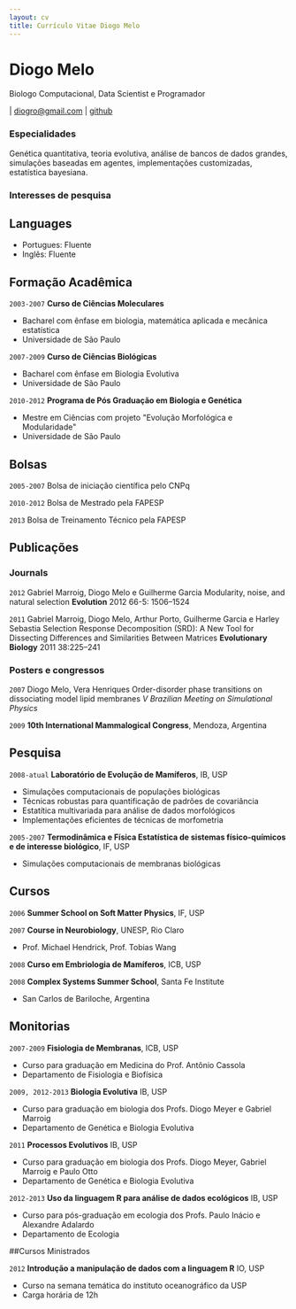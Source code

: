 ```yaml
---
layout: cv
title: Currículo Vitae Diogo Melo
---
```

# Diogo Melo
Biologo Computacional, Data Scientist e Programador

<div id="webaddress">
| <a href="mailto:&#100;&#105;&#111;&#103;&#114;&#111;&#064;&#103;&#109;&#097;&#105;&#108;&#046;&#099;&#111;&#109;">&#100;&#105;&#111;&#103;&#114;&#111;&#064;&#103;&#109;&#097;&#105;&#108;&#046;&#099;&#111;&#109;</a>
| <a href="http://github.com/diogro">github</a>
</div>

### Especialidades

Genética quantitativa, teoria evolutiva, análise de bancos de dados grandes, simulações baseadas em agentes, implementações customizadas, estatística bayesiana.

### Interesses de pesquisa



## Languages

- Portugues: Fluente
- Inglês: Fluente


## Formação Acadêmica

`2003-2007`
__Curso de Ciências Moleculares__

- Bacharel com ênfase em biologia, matemática aplicada e mecânica estatística
- Universidade de São Paulo


`2007-2009`
__Curso de Ciências Biológicas__

- Bacharel com ênfase em Biologia Evolutiva
- Universidade de São Paulo


`2010-2012`
__Programa de Pós Graduação em Biologia e Genética__

- Mestre em Ciências com projeto "Evolução Morfológica e Modularidade"
- Universidade de São Paulo

## Bolsas

`2005-2007`
Bolsa de iniciação científica pelo CNPq

`2010-2012`
Bolsa de Mestrado pela FAPESP

`2013`
Bolsa de Treinamento Técnico pela FAPESP


## Publicações

<!-- A list is also available [online](http://scholar.google.co.uk/citations?user=LTOTl0YAAAAJ) -->

### Journals

`2012`
Gabriel Marroig, Diogo Melo e Guilherme Garcia
Modularity, noise, and natural selection
**Evolution** 2012 66-5: 1506–1524

`2011`
Gabriel Marroig, Diogo Melo, Arthur Porto, Guilherme Garcia e Harley Sebastia
Selection Response Decomposition (SRD): A New Tool for Dissecting Differences and Similarities Between Matrices
**Evolutionary Biology** 2011 38:225–241


### Posters e congressos

`2007`
Diogo Melo, Vera Henriques
Order-disorder phase transitions on dissociating model lipid membranes
*V Brazilian Meeting on Simulational Physics*

`2009`
__10th International Mammalogical Congress__, Mendoza, Argentina

## Pesquisa

`2008-atual`
__Laboratório de Evolução de Mamíferos__, IB, USP

- Simulações computacionais de populações biológicas
- Técnicas robustas para quantificação de padrões de covariância
- Estatítica multivariada para análise de dados morfológicos
- Implementações eficientes de técnicas de morfometria


`2005-2007`
__Termodinâmica e Física Estatística de sistemas físico-químicos e de interesse biológico__, IF, USP

- Simulações computacionais de membranas biológicas

## Cursos

`2006`
__Summer School on Soft Matter Physics__, IF, USP

`2007`
__Course in Neurobiology__, UNESP, Rio Claro
- Prof. Michael Hendrick, Prof. Tobias Wang

`2008`
__Curso em Embriologia de Mamíferos__, ICB, USP

`2008`
__Complex Systems Summer School__, Santa Fe Institute
- San Carlos de Bariloche, Argentina

## Monitorias

`2007-2009`
__Fisiologia de Membranas__, ICB, USP

- Curso para graduação em Medicina do Prof. Antônio Cassola
- Departamento de Fisiologia e Biofísica

`2009, 2012-2013`
__Biologia Evolutiva__ IB, USP

- Curso para graduação em biologia dos Profs. Diogo Meyer e Gabriel Marroig
- Departamento de Genética e Biologia Evolutiva

`2011`
__Processos Evolutivos__ IB, USP

- Curso para graduação em biologia dos Profs. Diogo Meyer,  Gabriel Marroig e Paulo Otto
- Departamento de Genética e Biologia Evolutiva

`2012-2013`
__Uso da linguagem R para análise de dados ecológicos__ IB, USP

- Curso para pós-graduação em ecologia dos Profs. Paulo Inácio e Alexandre Adalardo
- Departamento de Ecologia

##Cursos Ministrados

`2012`
__Introdução a manipulação de dados com a linguagem R__ IO, USP

- Curso na semana temática do instituto oceanográfico da USP
- Carga horária de 12h


<!-- ### Footer

Última Atualização: Outubro 2013 -->


